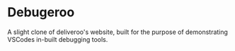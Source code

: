 # Debugeroo

A slight clone of deliveroo's website, built for the purpose of demonstrating VSCodes in-built debugging tools.
